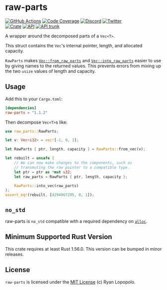 # raw-parts

[![GitHub Actions](https://github.com/artichoke/raw-parts/workflows/CI/badge.svg)](https://github.com/artichoke/raw-parts/actions)
[![Code Coverage](https://codecov.artichokeruby.org/raw-parts/badges/flat.svg?nocache=2)](https://codecov.artichokeruby.org/raw-parts/index.html)
[![Discord](https://img.shields.io/discord/607683947496734760)](https://discord.gg/QCe2tp2)
[![Twitter](https://img.shields.io/twitter/follow/artichokeruby?label=Follow&style=social)](https://twitter.com/artichokeruby)
<br>
[![Crate](https://img.shields.io/crates/v/raw-parts.svg)](https://crates.io/crates/raw-parts)
[![API](https://docs.rs/raw-parts/badge.svg)](https://docs.rs/raw-parts)
[![API trunk](https://img.shields.io/badge/docs-trunk-blue.svg)](https://artichoke.github.io/raw-parts/raw_parts/)

A wrapper around the decomposed parts of a `Vec<T>`.

This struct contains the `Vec`'s internal pointer, length, and allocated
capacity.

`RawParts` makes [`Vec::from_raw_parts`] and [`Vec::into_raw_parts`] easier to
use by giving names to the returned values. This prevents errors from mixing up
the two `usize` values of length and capacity.

## Usage

Add this to your `Cargo.toml`:

```toml
[dependencies]
raw-parts = "1.1.2"
```

Then decompose `Vec<T>`s like:

```rust
use raw_parts::RawParts;

let v: Vec<i32> = vec![-1, 0, 1];

let RawParts { ptr, length, capacity } = RawParts::from_vec(v);

let rebuilt = unsafe {
    // We can now make changes to the components, such as
    // transmuting the raw pointer to a compatible type.
    let ptr = ptr as *mut u32;
    let raw_parts = RawParts { ptr, length, capacity };

    RawParts::into_vec(raw_parts)
};
assert_eq!(rebuilt, [4294967295, 0, 1]);
```

## `no_std`

raw-parts is `no_std` compatible with a required dependency on [`alloc`].

## Minimum Supported Rust Version

This crate requires at least Rust 1.56.0. This version can be bumped in minor
releases.

## License

`raw-parts` is licensed under the [MIT License](LICENSE) (c) Ryan Lopopolo.

[`vec::from_raw_parts`]:
  https://doc.rust-lang.org/alloc/vec/struct.Vec.html#method.from_raw_parts
[`vec::into_raw_parts`]:
  https://doc.rust-lang.org/alloc/vec/struct.Vec.html#method.into_raw_parts
[`alloc`]: https://doc.rust-lang.org/alloc/
